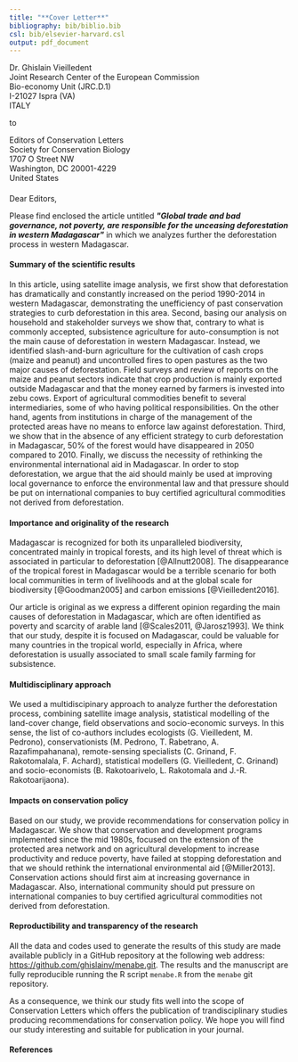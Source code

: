 ```yaml
---
title: "**Cover Letter**"
bibliography: bib/biblio.bib
csl: bib/elsevier-harvard.csl
output: pdf_document
---
```


Dr. Ghislain Vieilledent  
Joint Research Center of the European Commission   
Bio-economy Unit (JRC.D.1)  
I-21027 Ispra (VA)  
ITALY

to

Editors of Conservation Letters  
Society for Conservation Biology  
1707 O Street NW  
Washington, DC 20001-4229  
United States  

####

Dear Editors,

Please find enclosed the article untitled _**"Global trade and bad governance, not poverty, are responsible for the unceasing deforestation in western Madagascar"**_ in which we analyzes further the deforestation process in western Madagascar.

#### Summary of the scientific results

In this article, using satellite image analysis, we first show that deforestation has dramatically and constantly increased on the period 1990-2014 in western Madagascar, demonstrating the unefficiency of past conservation strategies to curb deforestation in this area. Second, basing our analysis on household and stakeholder surveys we show that, contrary to what is commonly accepted, subsistence agriculture for auto-consumption is not the main cause of deforestation in western Madagascar. Instead, we identified slash-and-burn agriculture for the cultivation of cash crops (maize and peanut) and uncontrolled fires to open pastures as the two major causes of deforestation. Field surveys and review of reports on the maize and peanut sectors indicate that crop production is mainly exported outside Madagascar and that the money earned by farmers is invested into zebu cows. Export of agricultural commodities benefit to several intermediaries, some of who having political responsibilities. On the other hand, agents from institutions in charge of the management of the protected areas have no means to enforce law against deforestation. Third, we show that in the absence of any efficient strategy to curb deforestation in Madagascar, 50% of the forest would have disappeared in 2050 compared to 2010. Finally, we discuss the necessity of rethinking the environmental international aid in Madagascar. In order to stop deforestation, we argue that the aid should mainly be used at improving local governance to enforce the environmental law and that pressure should be put on international companies to buy certified agricultural commodities not derived from deforestation. 

#### Importance and originality of the research

Madagascar is recognized for both its unparalleled biodiversity, concentrated mainly in tropical forests, and its high level of threat which is associated in particular to deforestation [@Allnutt2008]. The disappearance of the tropical forest in Madagascar would be a terrible scenario for both local communities in term of livelihoods and at the global scale for biodiversity [@Goodman2005] and carbon emissions [@Vieilledent2016].

Our article is original as we express a different opinion regarding the main causes of deforestation in Madagascar, which are often identified as poverty and scarcity of arable land [@Scales2011, @Jarosz1993]. We think that our study, despite it is focused on Madagascar, could be valuable for many countries in the tropical world, especially in Africa, where deforestation is usually associated to small scale family farming for subsistence.

#### Multidisciplinary approach

We used a multidiscipinary approach to analyze further the deforestation process, combining satellite image analysis, statistical modelling of the land-cover change, field observations and socio-economic surveys. In this sense, the list of co-authors includes ecologists (G. Vieilledent, M. Pedrono), conservationists (M. Pedrono, T. Rabetrano, A. Razafimpahanana), remote-sensing specialists (C. Grinand, F. Rakotomalala, F. Achard), statistical modellers (G. Vieilledent, C. Grinand) and socio-economists (B. Rakotoarivelo, L. Rakotomala and J.-R. Rakotoarijaona).

#### Impacts on conservation policy

Based on our study, we provide recommendations for conservation policy in Madagascar. We show that conservation and development programs implemented since the mid 1980s, focused on the extension of the protected area network and on agricultural development to increase productivity and reduce poverty, have failed at stopping deforestation and that we should rethink the international environmental aid [@Miller2013]. Conservation actions should first aim at increasing governance in Madagascar. Also, international community should put pressure on international companies to buy certified agricultural commodities not derived from deforestation.

#### Reproductibility and transparency of the research

All the data and codes used to generate the results of this study are made available publicly in a GitHub repository at the following web address: https://github.com/ghislainv/menabe.git. The results and the manuscript are fully reproducible running the R script `menabe.R` from the `menabe` git repository.

As a consequence, we think our study fits well into the scope of Conservation Letters which offers the publication of trandisciplinary studies 
producing recommendations for conservation policy. We hope you will find our study interesting and suitable for publication in your journal.

#### References


